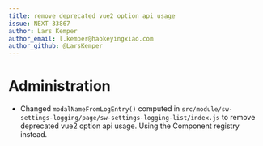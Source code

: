 ```yaml
---
title: remove deprecated vue2 option api usage
issue: NEXT-33867
author: Lars Kemper
author_email: l.kemper@haokeyingxiao.com
author_github: @LarsKemper
---
```

# Administration
* Changed `modalNameFromLogEntry()` computed in `src/module/sw-settings-logging/page/sw-settings-logging-list/index.js` to remove deprecated vue2 option api usage. Using the Component registry instead.
